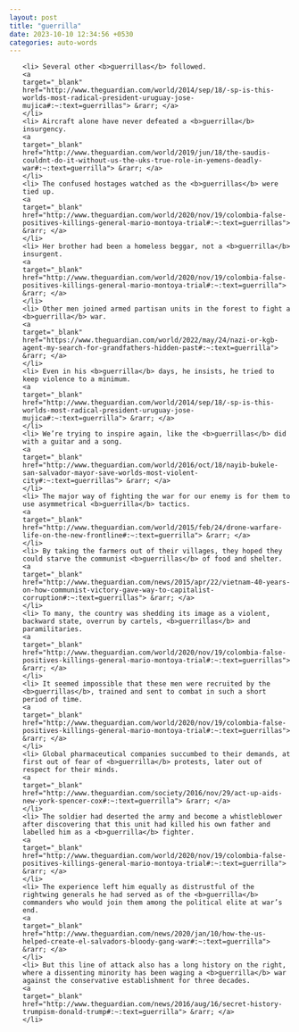 ```yaml
---
layout: post
title: "guerrilla"
date: 2023-10-10 12:34:56 +0530
categories: auto-words
---
```

<ol>

    <li> Several other <b>guerrillas</b> followed.
    <a 
    target="_blank" 
    href="http://www.theguardian.com/world/2014/sep/18/-sp-is-this-worlds-most-radical-president-uruguay-jose-mujica#:~:text=guerrillas"> &rarr; </a>
    </li>
    <li> Aircraft alone have never defeated a <b>guerrilla</b> insurgency.
    <a 
    target="_blank" 
    href="http://www.theguardian.com/world/2019/jun/18/the-saudis-couldnt-do-it-without-us-the-uks-true-role-in-yemens-deadly-war#:~:text=guerrilla"> &rarr; </a>
    </li>
    <li> The confused hostages watched as the <b>guerrillas</b> were tied up.
    <a 
    target="_blank" 
    href="http://www.theguardian.com/world/2020/nov/19/colombia-false-positives-killings-general-mario-montoya-trial#:~:text=guerrillas"> &rarr; </a>
    </li>
    <li> Her brother had been a homeless beggar, not a <b>guerrilla</b> insurgent.
    <a 
    target="_blank" 
    href="http://www.theguardian.com/world/2020/nov/19/colombia-false-positives-killings-general-mario-montoya-trial#:~:text=guerrilla"> &rarr; </a>
    </li>
    <li> Other men joined armed partisan units in the forest to fight a <b>guerrilla</b> war.
    <a 
    target="_blank" 
    href="https://www.theguardian.com/world/2022/may/24/nazi-or-kgb-agent-my-search-for-grandfathers-hidden-past#:~:text=guerrilla"> &rarr; </a>
    </li>
    <li> Even in his <b>guerrilla</b> days, he insists, he tried to keep violence to a minimum.
    <a 
    target="_blank" 
    href="http://www.theguardian.com/world/2014/sep/18/-sp-is-this-worlds-most-radical-president-uruguay-jose-mujica#:~:text=guerrilla"> &rarr; </a>
    </li>
    <li> We’re trying to inspire again, like the <b>guerrillas</b> did with a guitar and a song.
    <a 
    target="_blank" 
    href="http://www.theguardian.com/world/2016/oct/18/nayib-bukele-san-salvador-mayor-save-worlds-most-violent-city#:~:text=guerrillas"> &rarr; </a>
    </li>
    <li> The major way of fighting the war for our enemy is for them to use asymmetrical <b>guerrilla</b> tactics.
    <a 
    target="_blank" 
    href="http://www.theguardian.com/world/2015/feb/24/drone-warfare-life-on-the-new-frontline#:~:text=guerrilla"> &rarr; </a>
    </li>
    <li> By taking the farmers out of their villages, they hoped they could starve the communist <b>guerrillas</b> of food and shelter.
    <a 
    target="_blank" 
    href="http://www.theguardian.com/news/2015/apr/22/vietnam-40-years-on-how-communist-victory-gave-way-to-capitalist-corruption#:~:text=guerrillas"> &rarr; </a>
    </li>
    <li> To many, the country was shedding its image as a violent, backward state, overrun by cartels, <b>guerrillas</b> and paramilitaries.
    <a 
    target="_blank" 
    href="http://www.theguardian.com/world/2020/nov/19/colombia-false-positives-killings-general-mario-montoya-trial#:~:text=guerrillas"> &rarr; </a>
    </li>
    <li> It seemed impossible that these men were recruited by the <b>guerrillas</b>, trained and sent to combat in such a short period of time.
    <a 
    target="_blank" 
    href="http://www.theguardian.com/world/2020/nov/19/colombia-false-positives-killings-general-mario-montoya-trial#:~:text=guerrillas"> &rarr; </a>
    </li>
    <li> Global pharmaceutical companies succumbed to their demands, at first out of fear of <b>guerrilla</b> protests, later out of respect for their minds.
    <a 
    target="_blank" 
    href="http://www.theguardian.com/society/2016/nov/29/act-up-aids-new-york-spencer-cox#:~:text=guerrilla"> &rarr; </a>
    </li>
    <li> The soldier had deserted the army and become a whistleblower after discovering that this unit had killed his own father and labelled him as a <b>guerrilla</b> fighter.
    <a 
    target="_blank" 
    href="http://www.theguardian.com/world/2020/nov/19/colombia-false-positives-killings-general-mario-montoya-trial#:~:text=guerrilla"> &rarr; </a>
    </li>
    <li> The experience left him equally as distrustful of the rightwing generals he had served as of the <b>guerrilla</b> commanders who would join them among the political elite at war’s end.
    <a 
    target="_blank" 
    href="http://www.theguardian.com/news/2020/jan/10/how-the-us-helped-create-el-salvadors-bloody-gang-war#:~:text=guerrilla"> &rarr; </a>
    </li>
    <li> But this line of attack also has a long history on the right, where a dissenting minority has been waging a <b>guerrilla</b> war against the conservative establishment for three decades.
    <a 
    target="_blank" 
    href="http://www.theguardian.com/news/2016/aug/16/secret-history-trumpism-donald-trump#:~:text=guerrilla"> &rarr; </a>
    </li>